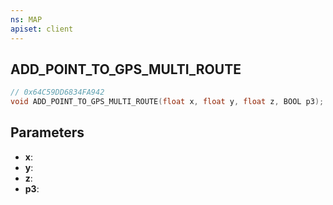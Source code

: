 ```yaml
---
ns: MAP
apiset: client
---
```

## ADD_POINT_TO_GPS_MULTI_ROUTE

```c
// 0x64C59DD6834FA942
void ADD_POINT_TO_GPS_MULTI_ROUTE(float x, float y, float z, BOOL p3);
```


## Parameters
* **x**:
* **y**:
* **z**:
* **p3**: